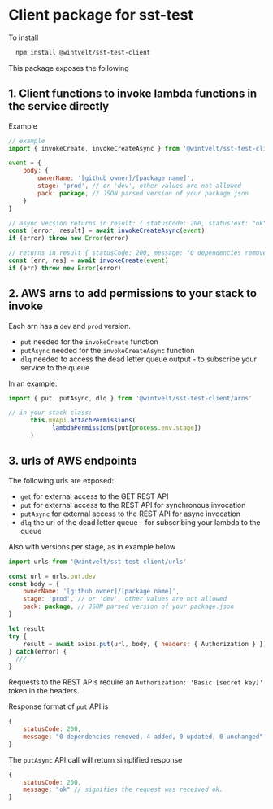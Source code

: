 # Client package for sst-test

To install
```bash
  npm install @wintvelt/sst-test-client
```

This package exposes the following
## 1. Client functions to invoke lambda functions in the service directly

Example
```javascript
// example
import { invokeCreate, invokeCreateAsync } from '@wintvelt/sst-test-client/functions'

event = {
    body: {
        ownerName: '[github owner]/[package name]',
        stage: 'prod', // or 'dev', other values are not allowed
        pack: package, // JSON parsed version of your package.json
    }
}

// async version returns in result: { statusCode: 200, statusText: "ok" }
const [error, result] = await invokeCreateAsync(event)
if (error) throw new Error(error)

// returns in result { statusCode: 200, message: "0 dependencies removed, 4 added, 0 updated, 0 unchanged" }
const [err, res] = await invokeCreate(event)
if (err) throw new Error(error)

```

## 2. AWS arns to add permissions to your stack to invoke
Each arn has a `dev` and `prod` version.
- `put` needed for the `invokeCreate` function
- `putAsync` needed for the `invokeCreateAsync` function
- `dlq` needed to access the dead letter queue output - to subscribe your service to the queue

In an example:
```javascript
import { put, putAsync, dlq } from '@wintvelt/sst-test-client/arns'

// in your stack class:
      this.myApi.attachPermissions(
            lambdaPermissions(put[process.env.stage])
      )
```

## 3. urls of AWS endpoints
The following urls are exposed:
- `get` for external access to the GET REST API
- `put` for external access to the REST API for synchronous invocation
- `putAsync` for external access to the REST API for async invocation 
- `dlq` the url of the dead letter queue - for subscribing your lambda to the queue

Also with versions per stage, as in example below
``` javascript
import urls from '@wintvelt/sst-test-client/urls'

const url = urls.put.dev
const body = {
    ownerName: '[github owner]/[package name]',
    stage: 'prod', // or 'dev', other values are not allowed
    pack: package, // JSON parsed version of your package.json
}

let result
try {
    result = await axios.put(url, body, { headers: { Authorization } })
} catch(error) {
  ///
}
```

Requests to the REST APIs require an `Authorization: 'Basic [secret key]'` token in the headers.

Response format of `put` API is
```javascript
{
    statusCode: 200,
    message: "0 dependencies removed, 4 added, 0 updated, 0 unchanged" // or similar
}
```

The `putAsync` API call will return simplified response
```javascript
{
    statusCode: 200,
    message: "ok" // signifies the request was received ok.
}
```
